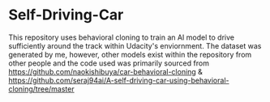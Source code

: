 # Self-Driving-Car
This repository uses behavioral cloning to train an AI model to drive sufficiently around the track within Udacity's enviornment. The dataset was generated by me, however, other models exist within the repository from other people and the code used was primarily sourced from https://github.com/naokishibuya/car-behavioral-cloning & https://github.com/seraj94ai/A-self-driving-car-using-behavioral-cloning/tree/master
